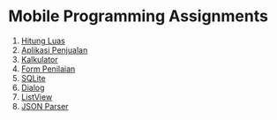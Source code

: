 # Mobile Programming Assignments
1. <a href="https://github.com/fajrinam/mobile-programming/tree/main/hitungLuas">Hitung Luas</a></n>
2. <a href="https://github.com/fajrinam/mobile-programming/tree/main/aplikasiPenjualan">Aplikasi Penjualan</a></n>
3. <a href="https://github.com/fajrinam/mobile-programming/tree/main/kalkulator">Kalkulator</a></n>
4. <a href="https://github.com/fajrinam/mobile-programming/tree/main/formPenilaian">Form Penilaian</a></n>
5. <a href="https://github.com/fajrinam/mobile-programming/tree/main/formMahasiswa">SQLite</a></n>
6. <a href="https://github.com/fajrinam/mobile-programming/tree/main/formMahasiswa">Dialog</a></n>
7. <a href="https://github.com/fajrinam/mobile-programming/tree/main/formMahasiswa">ListView</a></n>
12. <a href="https://github.com/fajrinam/mobile-programming/tree/main/JsonParser">JSON Parser</a></n>